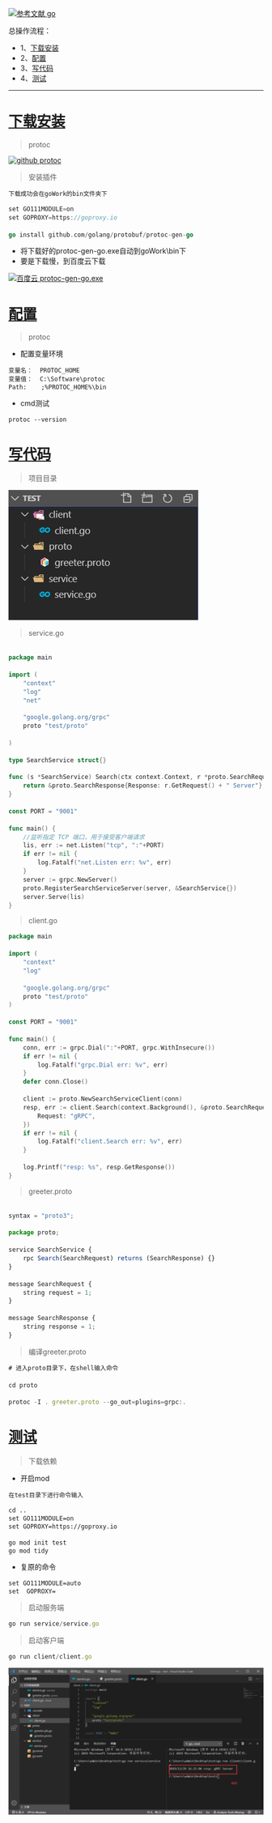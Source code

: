 [![](https://img.shields.io/badge/参考文献-go-yellow.svg "参考文献 go")](https://book.eddycjy.com/golang/grpc/install.html)

总操作流程：
- 1、[下载安装](#go-01)
- 2、[配置](#go-02)
- 3、[写代码](#go-03)
- 4、[测试](#go-04)

***

# <a name="go-01" href="#" >下载安装</a>

> protoc

[![](https://img.shields.io/badge/github-protoc-blued.svg "github protoc")](https://github.com/protocolbuffers/protobuf/releases/tag/v3.8.0-rc1)

> 安装插件

`下载成功会在goWork的bin文件夹下`

```go
set GO111MODULE=on
set GOPROXY=https://goproxy.io

go install github.com/golang/protobuf/protoc-gen-go
```

- 将下载好的protoc-gen-go.exe自动到goWork\bin下
- 要是下载慢，到百度云下载

[![](https://img.shields.io/badge/百度云-protoc--gen--go.exe-green.svg "百度云 protoc-gen-go.exe")](https://pan.baidu.com/s/1gLPs3OGrhIrSfXNvEe72pw)

# <a name="go-02" href="#" >配置</a>

> protoc

- 配置变量环境

```
变量名：  PROTOC_HOME
变量值：  C:\Software\protoc
Path:    ;%PROTOC_HOME%\bin
```

- cmd测试

```
protoc --version
```

# <a name="go-03" href="#" >写代码</a>

> 项目目录

![](image/1-1.png)

> service.go

```go

package main

import (
	"context"
	"log"
	"net"

	"google.golang.org/grpc"
	proto "test/proto"
 
)
 
type SearchService struct{}

func (s *SearchService) Search(ctx context.Context, r *proto.SearchRequest) (*proto.SearchResponse, error) {
	return &proto.SearchResponse{Response: r.GetRequest() + " Server"}, nil
}

const PORT = "9001"

func main() {
	//监听指定 TCP 端口，用于接受客户端请求
	lis, err := net.Listen("tcp", ":"+PORT)
	if err != nil {
		log.Fatalf("net.Listen err: %v", err)
	}
    server := grpc.NewServer()
	proto.RegisterSearchServiceServer(server, &SearchService{})
	server.Serve(lis)
}
```

> client.go

```go
package main
 
import (
	"context"
	"log"

	"google.golang.org/grpc"
	proto "test/proto"
)
 
const PORT = "9001"

func main() {
	conn, err := grpc.Dial(":"+PORT, grpc.WithInsecure())
	if err != nil {
		log.Fatalf("grpc.Dial err: %v", err)
	}
	defer conn.Close()

	client := proto.NewSearchServiceClient(conn)
	resp, err := client.Search(context.Background(), &proto.SearchRequest{
		Request: "gRPC",
	})
	if err != nil {
		log.Fatalf("client.Search err: %v", err)
	}

	log.Printf("resp: %s", resp.GetResponse())
}
```

> greeter.proto

```js

syntax = "proto3";

package proto;

service SearchService {
    rpc Search(SearchRequest) returns (SearchResponse) {}
}

message SearchRequest {
    string request = 1;
}

message SearchResponse {
    string response = 1;
}
```

> 编译greeter.proto

```js
# 进入proto目录下，在shell输入命令

cd proto

protoc -I . greeter.proto --go_out=plugins=grpc:.
```


# <a name="go-04" href="#" >测试</a>

> 下载依赖

- 开启mod

`在test目录下进行命令输入`

```shell
cd ..
set GO111MODULE=on
set GOPROXY=https://goproxy.io

go mod init test
go mod tidy
```

- 复原的命令

```
set GO111MODULE=auto
set  GOPROXY=
```

> 启动服务端

```js
go run service/service.go
```

> 启动客户端

```js
go run client/client.go
```

![](image/1-2.png)

